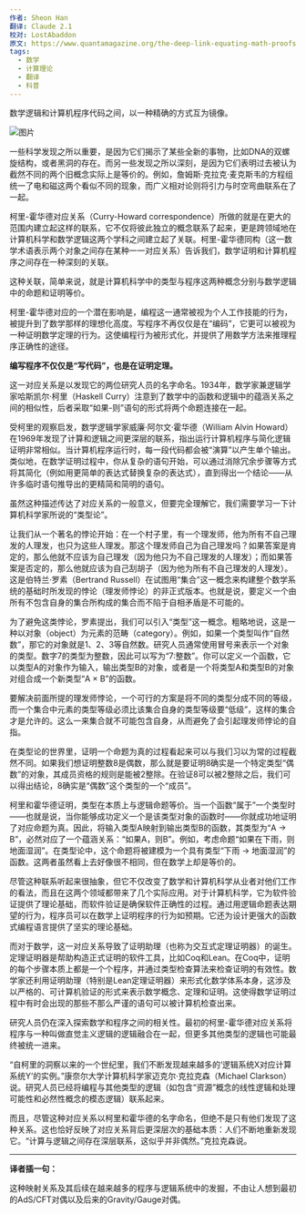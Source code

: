 ```yaml
---
作者: Sheon Han
翻译: Claude 2.1
校对: LostAbaddon
原文: https://www.quantamagazine.org/the-deep-link-equating-math-proofs-and-computer-programs-20231011/
tags:
  - 数学
  - 计算理论
  - 翻译
  - 科普
---
```

数学逻辑和计算机程序代码之间，以一种精确的方式互为镜像。

![图片](https://mmbiz.qpic.cn/sz_mmbiz_png/jkFDUC8sfgDulmibIcIgicwfokRpla8ytKf0cBiahkCuqG4MyicDOv5Tjw7ibib4ic7ia3uob9etfJDEor97baxmeM4UWg/640?wx_fmt=png&wxfrom=5&wx_lazy=1&wx_co=1)

一些科学发现之所以重要，是因为它们揭示了某些全新的事物，比如DNA的双螺旋结构，或者黑洞的存在。而另一些发现之所以深刻，是因为它们表明过去被认为截然不同的两个旧概念实际上是等价的。例如，詹姆斯·克拉克·麦克斯韦的方程组统一了电和磁这两个看似不同的现象，而广义相对论则将引力与时空弯曲联系在了一起。

柯里-霍华德对应关系（Curry-Howard correspondence）所做的就是在更大的范围内建立起这样的联系，它不仅将彼此独立的概念联系了起来，更是跨领域地在计算机科学和数学逻辑这两个学科之间建立起了关联。柯里-霍华德同构（这一数学术语表示两个对象之间存在某种一一对应关系）告诉我们，数学证明和计算机程序之间存在一种深刻的关联。

这种关联，简单来说，就是计算机科学中的类型与程序这两种概念分别与数学逻辑中的命题和证明等价。

柯里-霍华德对应的一个潜在影响是，编程这一通常被视为个人工作技能的行为，被提升到了数学那样的理想化高度。写程序不再仅仅是在“编码”，它更可以被视为一种证明数学定理的行为。这使编程行为被形式化，并提供了用数学方法来推理程序正确性的途径。

**编写程序不仅仅是“写代码”，也是在证明定理。**

这一对应关系是以发现它的两位研究人员的名字命名。1934年，数学家兼逻辑学家哈斯凯尔·柯里（Haskell Curry）注意到了数学中的函数和逻辑中的蕴涵关系之间的相似性，后者采取“如果-则”语句的形式将两个命题连接在一起。

受柯里的观察启发，数学逻辑学家威廉·阿尔文·霍华德（William Alvin Howard）在1969年发现了计算和逻辑之间更深层的联系，指出运行计算机程序与简化逻辑证明非常相似。当计算机程序运行时，每一段代码都会被“演算”以产生单个输出。类似地，在数学证明过程中，你从复杂的语句开始，可以通过消除冗余步骤等方式将其简化（例如用更简单的表达式替换复杂的表达式），直到得出一个结论——从许多临时语句推导出的更精简和简明的语句。

虽然这种描述传达了对应关系的一般意义，但要完全理解它，我们需要学习一下计算机科学家所说的“类型论”。

让我们从一个著名的悖论开始：在一个村子里，有一个理发师，他为所有不自己理发的人理发，也只为这些人理发。那这个理发师自己为自己理发吗？如果答案是肯定的，那么他就不应该为自己理发（因为他只为不自己理发的人理发）；而如果答案是否定的，那么他就应该为自己刮胡子（因为他为所有不自己理发的人理发）。这是伯特兰·罗素（Bertrand Russell）在试图用“集合”这一概念来构建整个数学系统的基础时所发现的悖论（理发师悖论）的非正式版本。也就是说，要定义一个由所有不包含自身的集合所构成的集合而不陷于自相矛盾是不可能的。

为了避免这类悖论，罗素提出，我们可以引入“类型”这一概念。粗略地说，这是一种以对象（object）为元素的范畴（category）。例如，如果一个类型叫作“自然数”，那它的对象就是1、2、3等自然数。研究人员通常使用冒号来表示一个对象的类型。数字7的类型为整数，因此可以写为“7:整数”。你可以定义一个函数，它以类型A的对象作为输入，输出类型B的对象，或者是一个将类型A和类型B的对象对组合成一个新类型“A × B”的函数。

要解决前面所提的理发师悖论，一个可行的方案是将不同的类型分成不同的等级，而一个集合中元素的类型等级必须比该集合自身的类型等级要“低级”，这样的集合才是允许的。这么一来集合就不可能包含自身，从而避免了会引起理发师悖论的自指。

在类型论的世界里，证明一个命题为真的过程看起来可以与我们习以为常的过程截然不同。如果我们想证明整数8是偶数，那么就是要证明8确实是一个特定类型“偶数”的对象，其成员资格的规则是能被2整除。在验证8可以被2整除之后，我们可以得出结论，8确实是“偶数”这个类型的一个“成员”。

柯里和霍华德证明，类型在本质上与逻辑命题等价。当一个函数“属于”一个类型时——也就是说，当你能够成功定义一个是该类型对象的函数时——你就成功地证明了对应命题为真。因此，将输入类型A映射到输出类型B的函数，其类型为“A → B”，必然对应了一个蕴涵关系：“如果A，则B”。例如，考虑命题“如果在下雨，则地面湿润”。在类型论中，这个命题将被建模为一个具有类型“下雨 → 地面湿润”的函数。这两者虽然看上去好像很不相同，但在数学上却是等价的。

尽管这种联系听起来很抽象，但它不仅改变了数学和计算机科学从业者对他们工作的看法，而且在这两个领域都带来了几个实际应用。对于计算机科学，它为软件验证提供了理论基础，而软件验证是确保软件正确性的过程。通过用逻辑命题表达期望的行为，程序员可以在数学上证明程序的行为如预期。它还为设计更强大的函数式编程语言提供了坚实的理论基础。

而对于数学，这一对应关系导致了证明助理（也称为交互式定理证明器）的诞生。定理证明器是帮助构造正式证明的软件工具，比如Coq和Lean。在Coq中，证明的每个步骤本质上都是一个个程序，并通过类型检查算法来检查证明的有效性。数学家还利用证明助理（特别是Lean定理证明器）来形式化数学体系本身，这涉及以严格的、可计算机验证的形式来表示数学概念、定理和证明。这使得数学证明过程中有时会出现的那些不那么严谨的语句可以被计算机检查出来。

研究人员仍在深入探索数学和程序之间的相关性。最初的柯里-霍华德对应关系将程序与一种叫做直觉主义逻辑的逻辑融合在一起，但更多其他类型的逻辑也可能最终被统一进来。

“自柯里的洞察以来的一个世纪里，我们不断发现越来越多的‘逻辑系统X对应计算系统Y’的实例。”康奈尔大学计算机科学家迈克尔·克拉克森（Michael Clarkson）说。研究人员已经将编程与其他类型的逻辑（如包含“资源”概念的线性逻辑和处理可能性和必然性概念的模态逻辑）联系起来。

而且，尽管这种对应关系以柯里和霍华德的名字命名，但绝不是只有他们发现了这种关系。这也恰好反映了对应关系背后更深层次的基础本质：人们不断地重新发现它。“计算与逻辑之间存在深层联系，这似乎并非偶然。”克拉克森说。

---

**译者插一句：**

这种映射关系及其后续在越来越多的程序与逻辑系统中的发掘，不由让人想到最初的AdS/CFT对偶以及后来的Gravity/Gauge对偶。